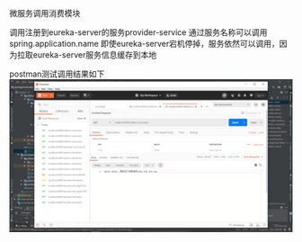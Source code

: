 微服务调用消费模块

调用注册到eureka-server的服务provider-service
通过服务名称可以调用spring.application.name
即使eureka-server宕机停掉，服务依然可以调用，因为拉取eureka-server服务信息缓存到本地


postman测试调用结果如下
![](provider-service.png)
